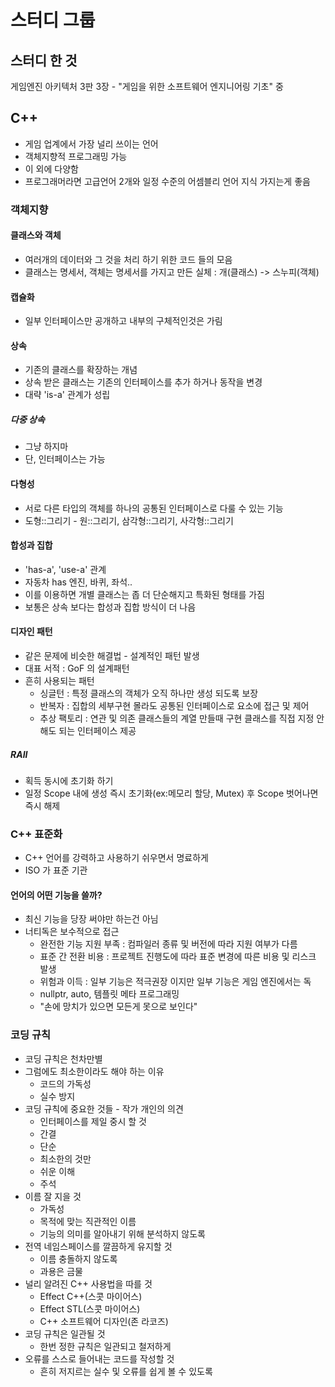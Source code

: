 # 스터디 그룹
## 스터디 한 것
게임엔진 아키텍처 3판 3장 - "게임을 위한 소프트웨어 엔지니어링 기초" 중
## C++
* 게임 업계에서 가장 널리 쓰이는 언어
* 객체지향적 프로그래밍 가능
* 이 외에 다양함
* 프로그래머라면 고급언어 2개와 일정 수준의 어셈블리 언어 지식 가지는게 좋음
### 객체지향
#### 클래스와 객체
* 여러개의 데이터와 그 것을 처리 하기 위한 코드 들의 모음
* 클래스는 명세서, 객체는 명세서를 가지고 만든 실체 : 개(클래스) -> 스누피(객체)
#### 캡슐화
* 일부 인터페이스만 공개하고 내부의 구체적인것은 가림
#### 상속
* 기존의 클래스를 확장하는 개념
* 상속 받은 클래스는 기존의 인터페이스를 추가 하거나 동작을 변경
* 대략 'is-a' 관계가 성립
##### 다중 상속
* 그냥 하지마
* 단, 인터페이스는 가능
#### 다형성
* 서로 다른 타입의 객체를 하나의 공통된 인터페이스로 다룰 수 있는 기능
* 도형::그리기 - 원::그리기, 삼각형::그리기, 사각형::그리기
#### 합성과 집합
* 'has-a', 'use-a' 관계
* 자동차 has 엔진, 바퀴, 좌석..
* 이를 이용하면 개별 클래스는 좁 더 단순해지고 특화된 형태를 가짐
* 보통은 상속 보다는 합성과 집합 방식이 더 나음
#### 디자인 패턴
* 같은 문제에 비슷한 해결법 - 설계적인 패턴 발생
* 대표 서적 : GoF 의 설계패턴
* 흔히 사용되는 패턴
  * 싱글턴 : 특정 클래스의 객체가 오직 하나만 생성 되도록 보장
  * 반복자 : 집합의 세부구현 몰라도 공통된 인터페이스로 요소에 접근 및 제어
  * 추상 팩토리 : 연관 및 의존 클래스들의 계열 만들때 구현 클래스를 직접 지정 안해도 되는 인터페이스 제공
##### RAII
* 획득 동시에 초기화 하기
* 일정 Scope 내에 생성 즉시 초기화(ex:메모리 할당, Mutex) 후 Scope 벗어나면 즉시 해제
### C++ 표준화
* C++ 언어를 강력하고 사용하기 쉬우면서 명료하게
* ISO 가 표준 기관
#### 언어의 어떤 기능을 쓸까?
* 최신 기능을 당장 써야만 하는건 아님
* 너티독은 보수적으로 접근
  * 완전한 기능 지원 부족 : 컴파일러 종류 및 버전에 따라 지원 여부가 다름
  * 표준 간 전환 비용 : 프로젝트 진행도에 따라 표준 변경에 따른 비용 및 리스크 발생
  * 위험과 이득 : 일부 기능은 적극권장 이지만 일부 기능은 게임 엔진에서는 독
  * nullptr, auto, 템플릿 메타 프로그래밍
  * "손에 망치가 있으면 모든게 못으로 보인다"
### 코딩 규칙
* 코딩 규칙은 천차만별
* 그럼에도 최소한이라도 해야 하는 이유
  * 코드의 가독성
  * 실수 방지
* 코딩 규칙에 중요한 것들 - 작가 개인의 의견
  * 인터페이스를 제일 중시 할 것
  * 간결
  * 단순
  * 최소한의 것만
  * 쉬운 이해
  * 주석
* 이름 잘 지을 것
  * 가독성
  * 목적에 맞는 직관적인 이름
  * 기능의 의미를 알아내기 위해 분석하지 않도록
* 전역 네임스페이스를 깔끔하게 유지할 것
  * 이름 충돌하지 않도록
  * 과용은 금물
* 널리 알려진 C++ 사용법을 따를 것
  * Effect C++(스콧 마이어스)
  * Effect STL(스콧 마이어스)
  * C++ 소프트웨어 디자인(존 라코즈)
* 코딩 규칙은 일관될 것
  * 한번 정한 규칙은 일관되고 철저하게
* 오류를 스스로 들어내는 코드를 작성할 것
  * 흔히 저지르는 실수 및 오류를 쉽게 볼 수 있도록

